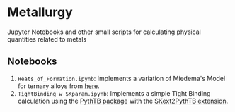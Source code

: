 # Metallurgy
Jupyter Notebooks and other small scripts for calculating physical quantities related to metals

## Notebooks
1. ```Heats_of_Formation.ipynb```: Implements a variation of Miedema's Model for ternary alloys from [here](https://link.springer.com/article/10.1007/s11661-016-3533-4).
2. ```TightBinding_w_SKparam.ipynb```: Implements a simple Tight Binding calculation using the [PythTB package](http://www.physics.rutgers.edu/pythtb/index.html#) with the [SKext2PythTB extension](https://github.com/TomushT/SKext2PythTB).
